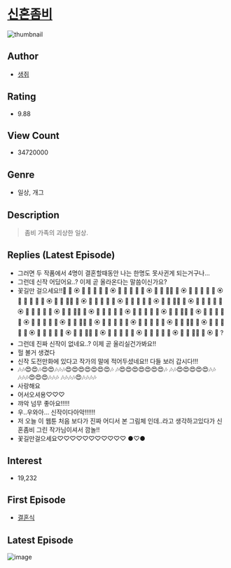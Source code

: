 # [신혼좀비](https://comic.naver.com/bestChallenge/list?titleId=735601)
![thumbnail](https://image-comic.pstatic.net/user_contents_data/challenge_comic/2023/05/24/328744/upload_7220170910507296310_480x623.jpeg)

## Author
- [생쥐](https://comic.naver.com/artistTitle?id=328744)

## Rating
- 9.88

## View Count
- 34720000

## Genre
- 일상, 개그

## Description
> 좀비 가족의 괴상한 일상.

## Replies (Latest Episode)
- 그러면 두 작품에서 4명이 결혼할때동안 나는 한명도 못사귄게 되는거구나...
- 그런데 신작 어딨어요..? 이제 곧 올라온다는 말씀이신가요?
- 꽃길만 걸으세요!!💐 🌼 🏵 🌷 🌺 🌻 💐 🌼 🏵 🌷 🌺 🌻 💐 🌼 🏵 🌷 🌺 🌻💐 🌼 🏵 🌷 🌺 🌻 💐 🌼 🏵 🌷 🌺 🌻 💐 🌼 🏵 🌷 🌺 🌻💐 🌼 🏵 🌷 🌺 🌻 💐 🌼 🏵 🌷 🌺 🌻 💐 🌼 🏵 🌷 🌺 🌻💐 🌼 🏵 🌷 🌺 🌻 💐 🌼 🏵 🌷 🌺 🌻 💐 🌼 🏵 🌷 🌺 🌻💐 🌼 🏵 🌷 🌺 🌻 💐 🌼 🏵 🌷 🌺 🌻 💐 🌼 🏵 🌷 🌺 🌻💐 🌼 🏵 🌷 🌺 🌻 💐 🌼 🏵 🌷 🌺 🌻 💐 🌼 🏵 🌷 🌺 🌻💐 🌼 🏵 🌷 🌺 🌻 💐 🌼 🏵 🌷 🌺 🌻 💐 🌼 🏵 🌷 🌺 🌻💐 🌼 🏵 🌷 🌺 🌻 💐 🌼 🏵 🌷 🌺 🌻 💐 🌼 🏵 🌷 🌺 🌻💐 🌼 🏵 🌷 🌺 🌻 💐 🌼 🏵 🌷 🌺 🌻 💐 🌼 🏵 🌷 🌺 🌻💐 🌼 🏵 🌷 ?
- 그런데 진짜 신작이 없네요..? 이제 곧 올리실건가봐요!!
- 헐 볼거 생겼다
- 신작 도전만화에 있다고 작가의 말에 적어두셨네요!! 다들 보러 갑시다!!!
- 🎶🎶😍😍🎶😍😍🎶🎶🎶😍😍😍😍😍😍😍🎶 🎶😍😍😍😍😍😍😍🎶 🎶🎶😍😍😍😍😍🎶🎶 🎶🎶🎶😍😍😍🎶🎶🎶 🎶🎶🎶🎶😍🎶🎶🎶🎶
- 사랑해요
- 어서오셔용♡♡♡
- 꺄악 넘무 좋아요!!!!!
- 우..우와아... 신작이다아악!!!!!!
- 저 오늘 이 웹툰 처음 보다가 진짜 어디서 본 그림체 인데..라고 생각하고있다가 신혼좀비 그린 작가님이셔서 깜놀!!
- 꽃길만걸으세요♡♡♡♡♡♡♡♡♡♡♡ ●♡●

## Interest
- 19,232

## First Episode
- [결혼식](https://comic.naver.com/bestChallenge/detail?titleId=735601&no=1)

## Latest Episode
![image](https://image-comic.pstatic.net/user_contents_data/challenge_comic/2022/07/11/328744/upload_3976734758195640117.jpeg)
